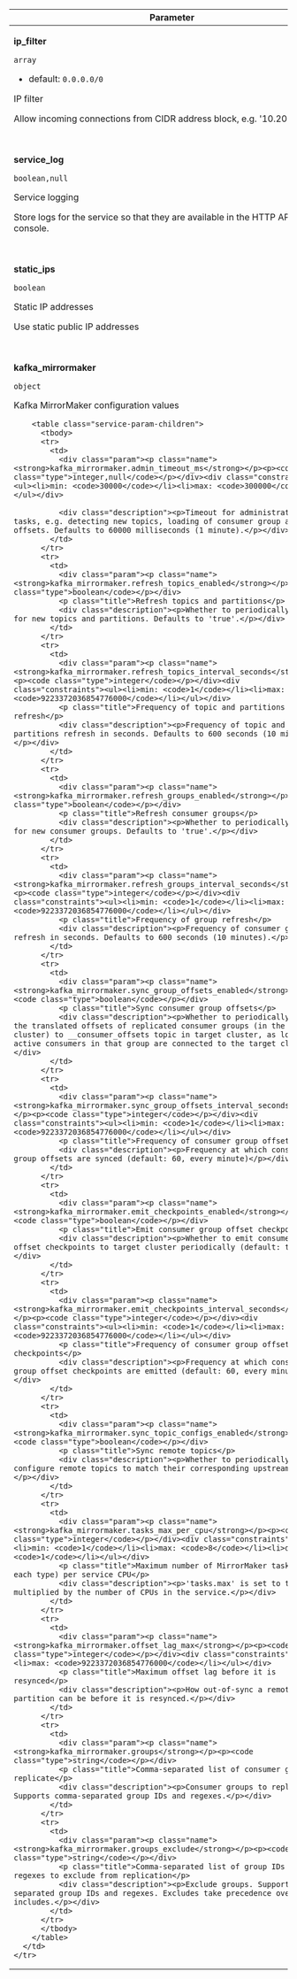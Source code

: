 
<!-- vale off -->
<table class="service-param">
  <thead>
    <tr><th>Parameter</th></tr>
  </thead>
  <tbody>    <tr>
      <td>
        <div class="param"><p class="name"><strong>ip_filter</strong></p><p><code class="type">array</code></p></div><div class="constraints"><ul><li>default: <code>0.0.0.0/0</code></li></ul></div>
        <p class="title">IP filter</p>
        <div class="description"><p>Allow incoming connections from CIDR address block, e.g. '10.20.0.0/16'</p></div>
        <table class="service-param-children">
          <tbody>
          </tbody>
        </table>
      </td>
    </tr>
    <tr>
      <td>
        <div class="param"><p class="name"><strong>service_log</strong></p><p><code class="type">boolean,null</code></p></div>
        <p class="title">Service logging</p>
        <div class="description"><p>Store logs for the service so that they are available in the HTTP API and console.</p></div>
        <table class="service-param-children">
          <tbody>
          </tbody>
        </table>
      </td>
    </tr>
    <tr>
      <td>
        <div class="param"><p class="name"><strong>static_ips</strong></p><p><code class="type">boolean</code></p></div>
        <p class="title">Static IP addresses</p>
        <div class="description"><p>Use static public IP addresses</p></div>
        <table class="service-param-children">
          <tbody>
          </tbody>
        </table>
      </td>
    </tr>
    <tr>
      <td>
        <div class="param"><p class="name"><strong>kafka_mirrormaker</strong></p><p><code class="type">object</code></p></div>
        <p class="title">Kafka MirrorMaker configuration values</p>
        
        <table class="service-param-children">
          <tbody>
          <tr>
            <td>
              <div class="param"><p class="name"><strong>kafka_mirrormaker.admin_timeout_ms</strong></p><p><code class="type">integer,null</code></p></div><div class="constraints"><ul><li>min: <code>30000</code></li><li>max: <code>300000</code></li></ul></div>
              
              <div class="description"><p>Timeout for administrative tasks, e.g. detecting new topics, loading of consumer group and offsets. Defaults to 60000 milliseconds (1 minute).</p></div>
            </td>
          </tr>
          <tr>
            <td>
              <div class="param"><p class="name"><strong>kafka_mirrormaker.refresh_topics_enabled</strong></p><p><code class="type">boolean</code></p></div>
              <p class="title">Refresh topics and partitions</p>
              <div class="description"><p>Whether to periodically check for new topics and partitions. Defaults to 'true'.</p></div>
            </td>
          </tr>
          <tr>
            <td>
              <div class="param"><p class="name"><strong>kafka_mirrormaker.refresh_topics_interval_seconds</strong></p><p><code class="type">integer</code></p></div><div class="constraints"><ul><li>min: <code>1</code></li><li>max: <code>9223372036854776000</code></li></ul></div>
              <p class="title">Frequency of topic and partitions refresh</p>
              <div class="description"><p>Frequency of topic and partitions refresh in seconds. Defaults to 600 seconds (10 minutes).</p></div>
            </td>
          </tr>
          <tr>
            <td>
              <div class="param"><p class="name"><strong>kafka_mirrormaker.refresh_groups_enabled</strong></p><p><code class="type">boolean</code></p></div>
              <p class="title">Refresh consumer groups</p>
              <div class="description"><p>Whether to periodically check for new consumer groups. Defaults to 'true'.</p></div>
            </td>
          </tr>
          <tr>
            <td>
              <div class="param"><p class="name"><strong>kafka_mirrormaker.refresh_groups_interval_seconds</strong></p><p><code class="type">integer</code></p></div><div class="constraints"><ul><li>min: <code>1</code></li><li>max: <code>9223372036854776000</code></li></ul></div>
              <p class="title">Frequency of group refresh</p>
              <div class="description"><p>Frequency of consumer group refresh in seconds. Defaults to 600 seconds (10 minutes).</p></div>
            </td>
          </tr>
          <tr>
            <td>
              <div class="param"><p class="name"><strong>kafka_mirrormaker.sync_group_offsets_enabled</strong></p><p><code class="type">boolean</code></p></div>
              <p class="title">Sync consumer group offsets</p>
              <div class="description"><p>Whether to periodically write the translated offsets of replicated consumer groups (in the source cluster) to __consumer_offsets topic in target cluster, as long as no active consumers in that group are connected to the target cluster</p></div>
            </td>
          </tr>
          <tr>
            <td>
              <div class="param"><p class="name"><strong>kafka_mirrormaker.sync_group_offsets_interval_seconds</strong></p><p><code class="type">integer</code></p></div><div class="constraints"><ul><li>min: <code>1</code></li><li>max: <code>9223372036854776000</code></li></ul></div>
              <p class="title">Frequency of consumer group offset sync</p>
              <div class="description"><p>Frequency at which consumer group offsets are synced (default: 60, every minute)</p></div>
            </td>
          </tr>
          <tr>
            <td>
              <div class="param"><p class="name"><strong>kafka_mirrormaker.emit_checkpoints_enabled</strong></p><p><code class="type">boolean</code></p></div>
              <p class="title">Emit consumer group offset checkpoints</p>
              <div class="description"><p>Whether to emit consumer group offset checkpoints to target cluster periodically (default: true)</p></div>
            </td>
          </tr>
          <tr>
            <td>
              <div class="param"><p class="name"><strong>kafka_mirrormaker.emit_checkpoints_interval_seconds</strong></p><p><code class="type">integer</code></p></div><div class="constraints"><ul><li>min: <code>1</code></li><li>max: <code>9223372036854776000</code></li></ul></div>
              <p class="title">Frequency of consumer group offset checkpoints</p>
              <div class="description"><p>Frequency at which consumer group offset checkpoints are emitted (default: 60, every minute)</p></div>
            </td>
          </tr>
          <tr>
            <td>
              <div class="param"><p class="name"><strong>kafka_mirrormaker.sync_topic_configs_enabled</strong></p><p><code class="type">boolean</code></p></div>
              <p class="title">Sync remote topics</p>
              <div class="description"><p>Whether to periodically configure remote topics to match their corresponding upstream topics.</p></div>
            </td>
          </tr>
          <tr>
            <td>
              <div class="param"><p class="name"><strong>kafka_mirrormaker.tasks_max_per_cpu</strong></p><p><code class="type">integer</code></p></div><div class="constraints"><ul><li>min: <code>1</code></li><li>max: <code>8</code></li><li>default: <code>1</code></li></ul></div>
              <p class="title">Maximum number of MirrorMaker tasks (of each type) per service CPU</p>
              <div class="description"><p>'tasks.max' is set to this multiplied by the number of CPUs in the service.</p></div>
            </td>
          </tr>
          <tr>
            <td>
              <div class="param"><p class="name"><strong>kafka_mirrormaker.offset_lag_max</strong></p><p><code class="type">integer</code></p></div><div class="constraints"><ul><li>max: <code>9223372036854776000</code></li></ul></div>
              <p class="title">Maximum offset lag before it is resynced</p>
              <div class="description"><p>How out-of-sync a remote partition can be before it is resynced.</p></div>
            </td>
          </tr>
          <tr>
            <td>
              <div class="param"><p class="name"><strong>kafka_mirrormaker.groups</strong></p><p><code class="type">string</code></p></div>
              <p class="title">Comma-separated list of consumer groups to replicate</p>
              <div class="description"><p>Consumer groups to replicate. Supports comma-separated group IDs and regexes.</p></div>
            </td>
          </tr>
          <tr>
            <td>
              <div class="param"><p class="name"><strong>kafka_mirrormaker.groups_exclude</strong></p><p><code class="type">string</code></p></div>
              <p class="title">Comma-separated list of group IDs and regexes to exclude from replication</p>
              <div class="description"><p>Exclude groups. Supports comma-separated group IDs and regexes. Excludes take precedence over includes.</p></div>
            </td>
          </tr>
          </tbody>
        </table>
      </td>
    </tr>
  </tbody>
</table>
    